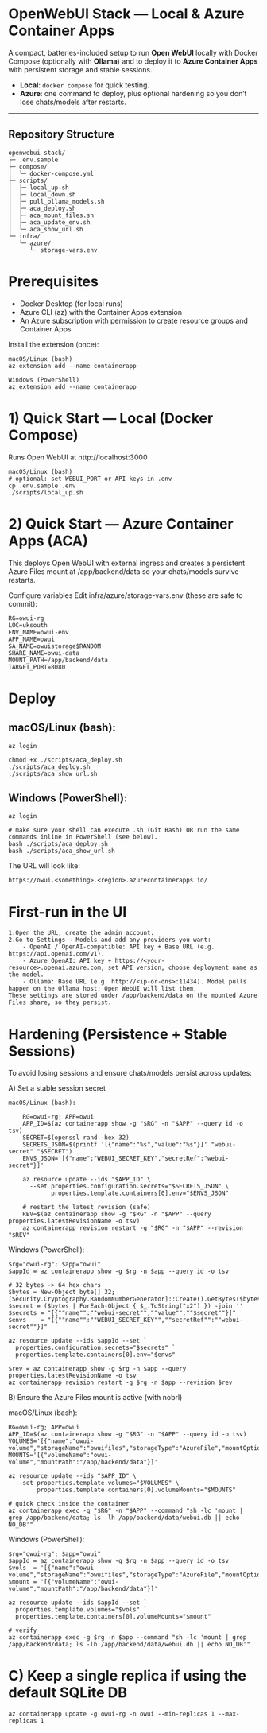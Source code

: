 # OpenWebUI Stack — Local & Azure Container Apps

A compact, batteries-included setup to run **Open WebUI** locally with Docker Compose (optionally with **Ollama**) and to deploy it to **Azure Container Apps** with persistent storage and stable sessions.

- **Local**: `docker compose` for quick testing.
- **Azure**: one command to deploy, plus optional hardening so you don’t lose chats/models after restarts.

---

## Repository Structure

```plaintext
openwebui-stack/
├─ .env.sample
├─ compose/
│  └─ docker-compose.yml
├─ scripts/
│  ├─ local_up.sh
│  ├─ local_down.sh
│  ├─ pull_ollama_models.sh
│  ├─ aca_deploy.sh
│  ├─ aca_mount_files.sh
│  ├─ aca_update_env.sh
│  └─ aca_show_url.sh
└─ infra/
   └─ azure/
      └─ storage-vars.env
```

# Prerequisites

- Docker Desktop (for local runs)
- Azure CLI (az) with the Container Apps extension
- An Azure subscription with permission to create resource groups and Container Apps

Install the extension (once):

	macOS/Linux (bash)
 	az extension add --name containerapp

  	Windows (PowerShell)
   	az extension add --name containerapp

# 1) Quick Start — Local (Docker Compose)
Runs Open WebUI at http://localhost:3000

	macOS/Linux (bash)
	# optional: set WEBUI_PORT or API keys in .env
	cp .env.sample .env
	./scripts/local_up.sh
	
# 2) Quick Start  — Azure Container Apps (ACA)
This deploys Open WebUI with external ingress and creates a persistent Azure Files mount at /app/backend/data so your chats/models survive restarts.

Configure variables
Edit infra/azure/storage-vars.env (these are safe to commit):

	RG=owui-rg
	LOC=uksouth
	ENV_NAME=owui-env
	APP_NAME=owui
	SA_NAME=owuistorage$RANDOM
	SHARE_NAME=owui-data
	MOUNT_PATH=/app/backend/data
	TARGET_PORT=8080

# Deploy
## macOS/Linux (bash):

	az login
 
	chmod +x ./scripts/aca_deploy.sh
	./scripts/aca_deploy.sh
	./scripts/aca_show_url.sh

## Windows (PowerShell):

	az login
	
	# make sure your shell can execute .sh (Git Bash) OR run the same commands inline in PowerShell (see below).
	bash ./scripts/aca_deploy.sh
	bash ./scripts/aca_show_url.sh

The URL will look like:

	https://owui.<something>.<region>.azurecontainerapps.io/

# First-run in the UI

	1.Open the URL, create the admin account.
	2.Go to Settings → Models and add any providers you want:
		- OpenAI / OpenAI-compatible: API key + Base URL (e.g. https://api.openai.com/v1).
		- Azure OpenAI: API key + https://<your-resource>.openai.azure.com, set API version, choose deployment name as the model.
		- Ollama: Base URL (e.g. http://<ip-or-dns>:11434). Model pulls happen on the Ollama host; Open WebUI will list them.
	These settings are stored under /app/backend/data on the mounted Azure Files share, so they persist.

# Hardening (Persistence + Stable Sessions)
To avoid losing sessions and ensure chats/models persist across updates:

A) Set a stable session secret

	macOS/Linux (bash):
 
  		RG=owui-rg; APP=owui
		APP_ID=$(az containerapp show -g "$RG" -n "$APP" --query id -o tsv)
		SECRET=$(openssl rand -hex 32)
		SECRETS_JSON=$(printf '[{"name":"%s","value":"%s"}]' "webui-secret" "$SECRET")
		ENVS_JSON='[{"name":"WEBUI_SECRET_KEY","secretRef":"webui-secret"}]'
		
		az resource update --ids "$APP_ID" \
		  --set properties.configuration.secrets="$SECRETS_JSON" \
		        properties.template.containers[0].env="$ENVS_JSON"
		
		# restart the latest revision (safe)
		REV=$(az containerapp show -g "$RG" -n "$APP" --query properties.latestRevisionName -o tsv)
		az containerapp revision restart -g "$RG" -n "$APP" --revision "$REV"

  Windows (PowerShell):
    
	$rg="owui-rg"; $app="owui"
	$appId = az containerapp show -g $rg -n $app --query id -o tsv
	
	# 32 bytes -> 64 hex chars
	$bytes = New-Object byte[] 32; [Security.Cryptography.RandomNumberGenerator]::Create().GetBytes($bytes)
	$secret = ($bytes | ForEach-Object { $_.ToString("x2") }) -join ''
	$secrets = "[{""name"":""webui-secret"",""value"":""$secret""}]"
	$envs    = "[{""name"":""WEBUI_SECRET_KEY"",""secretRef"":""webui-secret""}]"
	
	az resource update --ids $appId --set `
	  properties.configuration.secrets="$secrets" `
	  properties.template.containers[0].env="$envs"
	
	$rev = az containerapp show -g $rg -n $app --query properties.latestRevisionName -o tsv
	az containerapp revision restart -g $rg -n $app --revision $rev
	
B) Ensure the Azure Files mount is active (with nobrl)
	
 macOS/Linux (bash):
    
	RG=owui-rg; APP=owui
	APP_ID=$(az containerapp show -g "$RG" -n "$APP" --query id -o tsv)
	VOLUMES='[{"name":"owui-volume","storageName":"owuifiles","storageType":"AzureFile","mountOptions":"nobrl,dir_mode=0777,file_mode=0666"}]'
	MOUNTS='[{"volumeName":"owui-volume","mountPath":"/app/backend/data"}]'
	
	az resource update --ids "$APP_ID" \
	  --set properties.template.volumes="$VOLUMES" \
	        properties.template.containers[0].volumeMounts="$MOUNTS"
	
	# quick check inside the container
	az containerapp exec -g "$RG" -n "$APP" --command "sh -lc 'mount | grep /app/backend/data; ls -lh /app/backend/data/webui.db || echo NO_DB'"

 Windows (PowerShell):

	$rg="owui-rg"; $app="owui"
	$appId = az containerapp show -g $rg -n $app --query id -o tsv
	$vols  = '[{"name":"owui-volume","storageName":"owuifiles","storageType":"AzureFile","mountOptions":"nobrl,dir_mode=0777,file_mode=0666"}]'
	$mount = '[{"volumeName":"owui-volume","mountPath":"/app/backend/data"}]'
	
	az resource update --ids $appId --set `
	  properties.template.volumes="$vols" `
	  properties.template.containers[0].volumeMounts="$mount"
	
	# verify
	az containerapp exec -g $rg -n $app --command "sh -lc 'mount | grep /app/backend/data; ls -lh /app/backend/data/webui.db || echo NO_DB'"

 # C) Keep a single replica if using the default SQLite DB

 	az containerapp update -g owui-rg -n owui --min-replicas 1 --max-replicas 1

  
